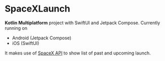 # SpaceXLaunch

**Kotlin Multiplatform** project with SwiftUI and Jetpack Compose. Currently running on
* Android (Jetpack Compose)
* iOS (SwiftUI)

It makes use of [SpaceX API](https://github.com/r-spacex/SpaceX-API) to show list of past and
upcoming launch.
